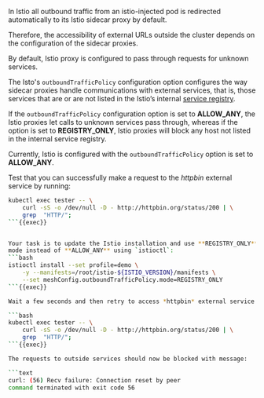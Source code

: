 In Istio all outbound traffic from an istio-injected pod is redirected
automatically to its Istio sidecar proxy by default.


Therefore, the accessibility of external URLs outside the cluster depends on the configuration of the sidecar proxies.


By default, Istio proxy is configured to pass through requests for unknown services.


The Isto's `outboundTrafficPolicy` configuration option configures the way sidecar proxies handle communications
with external services, that is, those services that are or are not listed in the Istio’s
internal [service registry](https://istio.io/latest/docs/concepts/traffic-management/#introducing-istio-traffic-management).


If the `outboundTrafficPolicy` configuration option is set to **ALLOW_ANY**,
the Istio proxies let calls to unknown services pass through, whereas if the option
is set to **REGISTRY_ONLY**, Istio proxies will block any host not listed in the internal service registry.

Currently, Istio is configured with the `outboundTrafficPolicy` option is set
to **ALLOW_ANY**.


Test that you can successfully make a request to the *httpbin* external service by running:
```bash
kubectl exec tester -- \
    curl -sS -o /dev/null -D - http://httpbin.org/status/200 | \
    grep  "HTTP/";
```{{exec}}


Your task is to update the Istio installation and use **REGISTRY_ONLY** outbound traffic policy
mode instead of **ALLOW_ANY** using `istioctl`:
```bash
istioctl install --set profile=demo \
    -y --manifests=/root/istio-${ISTIO_VERSION}/manifests \
    --set meshConfig.outboundTrafficPolicy.mode=REGISTRY_ONLY
```{{exec}}

Wait a few seconds and then retry to access *httpbin* external service:

```bash
kubectl exec tester -- \
    curl -sS -o /dev/null -D - http://httpbin.org/status/200 | \
    grep  "HTTP/";
```{{exec}}

The requests to outside services should now be blocked with message:

```text
curl: (56) Recv failure: Connection reset by peer
command terminated with exit code 56
```
